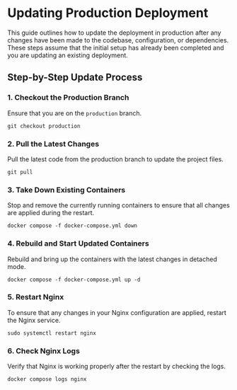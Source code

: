 # Updating Production Deployment

This guide outlines how to update the deployment in production after any changes have been made to the codebase, configuration, or dependencies. These steps assume that the initial setup has already been completed and you are updating an existing deployment.

## Step-by-Step Update Process

### 1. Checkout the Production Branch

Ensure that you are on the `production` branch.

```
git checkout production
```

### 2. Pull the Latest Changes
Pull the latest code from the production branch to update the project files.

```
git pull
```

### 3. Take Down Existing Containers
Stop and remove the currently running containers to ensure that all changes are applied during the restart.

```
docker compose -f docker-compose.yml down
```

### 4. Rebuild and Start Updated Containers
Rebuild and bring up the containers with the latest changes in detached mode.

```
docker compose -f docker-compose.yml up -d
```

### 5. Restart Nginx
To ensure that any changes in your Nginx configuration are applied, restart the Nginx service.

```
sudo systemctl restart nginx
```

### 6. Check Nginx Logs
Verify that Nginx is working properly after the restart by checking the logs.

```
docker compose logs nginx
```

